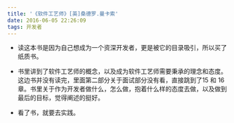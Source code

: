 ```yaml
---
title: '《软件工艺师》[英]桑德罗.曼卡索'
date: 2016-06-05 22:26:09
tags: 开发者
---
```


- 读这本书是因为自己想成为一个资深开发者，更是被它的目录吸引，所以买了纸质书。

<!-- more -->

- 书里讲到了软件工艺师的概念，以及成为软件工艺师需要秉承的理念和态度。这边书并没有读完，里面第二部分关于面试部分没有看，直接跳到了15 和 16 章。书里关于作为开发者做什么，怎么做，抱着什么样的态度去做，以及做到最后的目标，觉得阐述的挺好。

- 看了书，就要去实践。